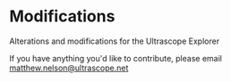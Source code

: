 # Modifications
Alterations and modifications for the  Ultrascope Explorer

If you have anything you'd like to contribute, please email matthew.nelson@ultrascope.net
